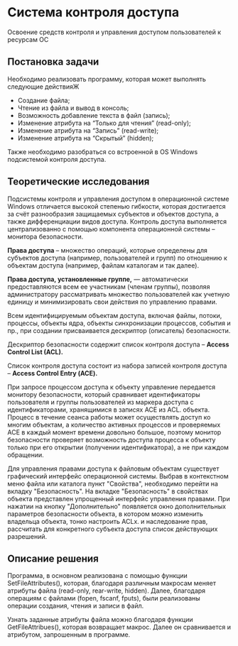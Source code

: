 # Система контроля доступа
Освоение средств контроля и управления доступом пользователей к ресурсам ОС
## Постановка задачи
Необходимо реализовать программу, которая может выполнять следующие действияЖ
- Создание файла;
- Чтение из файла и вывод в консоль;
- Возможность добавление текста в файл (запись);
- Изменение атрибута на “Только для чтения” (read-only);
- Изменение атрибута на “Запись” (read-write);
- Изменение атрибута на “Скрытый” (hidden);

Также необходимо разобраться со встроенной в OS Windows подсистемой контроля доступа.
## Теоретические исследования
Подсистемы контроля и управления доступом в операционной системе Windows отличается высокой степенью гибкости, которая достигается за счёт разнообразия защищаемых субъектов и объектов доступа, а также дифференциации видов доступа. Контроль доступа выполняется централизованно с помощью компонента операционной системы – монитора безопасности. 

**Права доступа** – множество операций, которые определены для субъектов доступа (например, пользователей и групп) по отношению к объектам доступа (например, файлам каталогам и так далее).

**Права доступа, установленные группе,** — автоматически предоставляются всем ее участникам (членам группы), позволяя администратору рассматривать множество пользователей как учетную единицу и минимизировать свои действия по управлению правами.

Всем идентифицируемым объектам доступа, включая файлы, потоки, процессы, объекты ядра, объекты синхронизации процессов, события и пр., при создании присваивается дескриптор (описатель) безопасности.

Дескриптор безопасности содержит список контроля доступа – **Access Control List (ACL).**

Список контроля доступа состоит из набора записей контроля доступа – **Access Control Entry (АСЕ).**

При запросе процессом доступа к объекту управление передается монитору безопасности, который сравнивает идентификаторы пользователя и группы пользователей из маркера доступа с идентификаторами, хранящимися в записях ACE из ACL. объекта. Процесс в течение сеанса работы может осуществлять доступ ко многим объектам, а количество активных процессов и проверяемых АСЕ в каждый момент времени довольно большое, поэтому монитор безопасности проверяет возможность доступа процесса к объекту только при его открытии (получении идентификатора), а не при каждом обращении.

Для управления правами доступа к файловым объектам существует графический интерфейс операционной системы. Выбрав в контекстном меню файла или каталога пункт "Свойства", необходимо перейти на вкладку "Безопасность". На вкладке "Безопасность" в свойствах объекта представлен упрощенный интерфейс управления правами. При нажатии на кнопку "Дополнительно" появляется окно дополнительных параметров безопасности объекта, в котором можно изменить владельца объекта, тонко настроить ACLx. и наследование прав, рассчитать для конкретного субъекта доступа список действующих разрешений.
## Описание решения
Программа, в основном реализована с помощью функции SetFileAttributes(), которая, благодаря различным макросам меняет атрибуты файла (read-only, rear-write, hidden). Далее, благодаря операциям с файлами (fopen, fscanf, fputs), были реализованы операции создания, чтения и записи в файл. 

Узнать заданные атрибуты файла можно благодаря функции GetFileAttribues(), которая возвращает макрос. Далее он сравнивается и атрибутом, запрошенным в программе.

